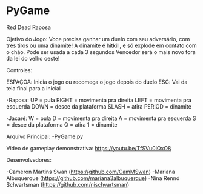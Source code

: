 # PyGame
Red Dead Raposa

Ojetivo do Jogo:
Voce precisa ganhar um duelo com seu adversário, com tres tiros ou uma dinamite! A dinamite é hitkill, e só explode em contato com o chão. Pode ser usada a cada 3 segundos
Vencedor será o mais novo fora da lei do velho oeste!

Controles:

ESPAÇOA: Inicia o jogo ou recomeça o jogo depois do duelo
ESC: Vai da tela final para a inicial 

-Raposa:
UP = pula
RIGHT = movimenta pra direita
LEFT = movimenta pra esquerda
DOWN = desce da plataforma
SLASH = atira
PERIOD = dinamite

-Jacaré:
W = pula
D = movimenta pra direita
A = movimenta pra esquerda
S = desce da plataforma
Q = atira
1 = dinamite

Arquivo Principal:
-PyGame.py

Video de gameplay demonstrativa:
https://youtu.be/TfSVu0lOxO8

Desenvolvedores:

-Cameron Martins Swan (https://github.com/CamMSwan)
-Mariana Albuquerque (https://github.com/mariana3albuquerque)
-Nina Rennó Schvartsman (https://github.com/nischvartsman)


